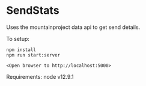 # SendStats
Uses the mountainproject data api to get send details.


To setup:
```
npm install
npm run start:server

<Open browser to http://localhost:5000>
```

Requirements:
  node v12.9.1
